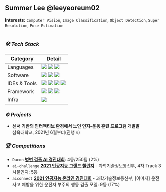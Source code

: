## Summer Lee @leeyeoreum02

**Interests:** `Computer Vision`, `Image Classification`, `Object Detection`, `Super Resolution`, `Pose Estimation`
<br><br>

### ***🛠 Tech Stack***
|Category|Detail|
|---|------|
|Languages|![](https://img.shields.io/badge/Python-FFD43B?style-flat-FFD43B&logo=python&logoColor=darkgreen) ![](http://img.shields.io/badge/C-A8B9CC?style-flat-A8B9CC&logo=c&logoColor=ffffff) ![](https://img.shields.io/badge/Markdown-000000?style-flat-000000&logo=markdown)|
|Software|![](https://img.shields.io/badge/Windows-0078D6?style-flat-0078D6&logo=Windows&logoColor=black) ![](https://img.shields.io/badge/Linux-FCC624?style-flat-FCC624&logo=linux&logoColor=black) ![](https://img.shields.io/badge/Ubuntu-E95420?style-flat-E95420&logo=ubuntu&logoColor=white)|
|IDEs & Tools|![](http://img.shields.io/badge/VS%20Code-007ACC?style-flat-007ACC&logo=visual-studio-code&logoColor=ffff) ![](https://img.shields.io/badge/GitHub-100000?style-flat-100000&logo=github&logoColor=white) ![](https://img.shields.io/badge/Colab-00b56a.svg?style-flat-00b56a&logo=google-colab&logoColor=white) ![](https://img.shields.io/badge/Jupyter%20-%23F37626.svg?style-flat-%23F37626&logo=Jupyter&logoColor=white)|
|Framework|![](https://img.shields.io/badge/Pytorch-EE4C2C.svg?style-flat-EE4C2C&logo=Pytorch&logoColor=white) ![](https://img.shields.io/badge/Pytorch%20Lightning-792EE5.svg?style-flat-792EE5&logo=Pytorch-Lightning&logoColor=white) ![](https://img.shields.io/badge/Tensorflow-FF6F00.svg?style-flat-FF6F00&logo=Tensorflow&logoColor=white)|
|Infra|![](https://img.shields.io/badge/Docker-2496ED.svg?style-flat-2496ED&logo=Docker&logoColor=white)|

### ***⚙ Projects***
- **센서 기반의 인터액티브 환경에서 노인 인지-운동 훈련 프로그램 개발발**<br> 삼육대학교, 2021년 6월부터(진행 🔛)

### ***🏆 Competitions***
- `Dacon` **[병변 검출 AI 경진대회](https://dacon.io/competitions/official/235855/overview/description)**: 4등/250팀 (2%)
- `ai-challenge` **[2021 인공지능 그랜드 챌린지](https://www.ai-challenge.or.kr/#none)** - 과학기술정보통신부, 4차 Track 3 사물인지: 5등
- `aiconnect` **[2021 인공지능 온라인 경진대회](https://www.aiconnect.kr/main/competition/detail/194/competitionInfo)** - 과학기술정보통신부, [이미지] 운전 사고 예방을 위한 운전자 부주의 행동 검출 모델: 9등 (17%)